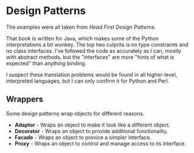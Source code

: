 # Design Patterns

The examples were all taken from *Head First Design Patterns*.

That book is written for Java, which makes some of the Python interpretations a bit wonkey. The top two culprits is no type constraints and no class interfaces. I've followed the code as accurately as I can, mostly with abstract methods, but the "interfaces" are more "hints of what is expected" than anything binding.

I suspect these translation problems would be found in all higher-level, interpreted languages, but I can only confirm it for Python and Perl.

## Wrappers

Some design patterns wrap objects for different reasons.

 - **Adaptor** - Wraps an object to make it look like a different object.
 - **Decorator** - Wraps an object to provide additional functionality.
 - **Facade** - Wraps an object to provice a simpler interface.
 - **Proxy** - Wraps an object to control and manage access to its interface.

